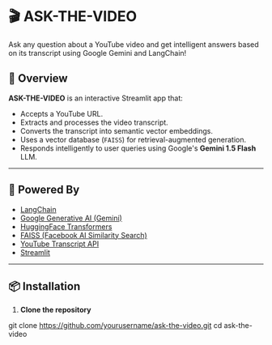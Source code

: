 # 🎬 ASK-THE-VIDEO

Ask any question about a YouTube video and get intelligent answers based on its transcript using Google Gemini and LangChain!



## 🚀 Overview

**ASK-THE-VIDEO** is an interactive Streamlit app that:
- Accepts a YouTube URL.
- Extracts and processes the video transcript.
- Converts the transcript into semantic vector embeddings.
- Uses a vector database (`FAISS`) for retrieval-augmented generation.
- Responds intelligently to user queries using Google's **Gemini 1.5 Flash** LLM.

---

## 🧠 Powered By

- [LangChain](https://www.langchain.com/)
- [Google Generative AI (Gemini)](https://ai.google.dev/)
- [HuggingFace Transformers](https://huggingface.co/)
- [FAISS (Facebook AI Similarity Search)](https://github.com/facebookresearch/faiss)
- [YouTube Transcript API](https://github.com/jdepoix/youtube-transcript-api)
- [Streamlit](https://streamlit.io/)

---

## 📦 Installation

1. **Clone the repository**

git clone https://github.com/yourusername/ask-the-video.git
cd ask-the-video
